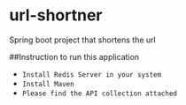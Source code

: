 # url-shortner
Spring boot project that shortens the url

##Instruction to run this application
- `Install Redis Server in your system`
- `Install Maven`
- `Please find the API collection attached`

